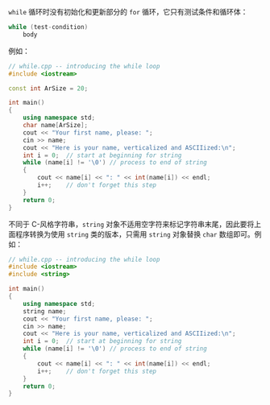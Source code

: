`while` 循环时没有初始化和更新部分的 `for` 循环，它只有测试条件和循环体：

```cpp
while (test-condition)
    body
```

例如：

```cpp
// while.cpp -- introducing the while loop
#include <iostream>

const int ArSize = 20;

int main()
{
	using namespace std;
	char name[ArSize];
	cout << "Your first name, please: ";
	cin >> name;
	cout << "Here is your name, verticalized and ASCIIized:\n";
	int i = 0;	// start at beginning for string
	while (name[i] != '\0')	// process to end of string
	{
		cout << name[i] << ": " << int(name[i]) << endl;
		i++;	// don't forget this step
	}
	return 0;
}
```

不同于 C-风格字符串，`string` 对象不适用空字符来标记字符串末尾，因此要将上面程序转换为使用 `string` 类的版本，只需用 `string` 对象替换 `char` 数组即可。例如：

```cpp
// while.cpp -- introducing the while loop
#include <iostream>
#include <string>

int main()
{
	using namespace std;
	string name;
	cout << "Your first name, please: ";
	cin >> name;
	cout << "Here is your name, verticalized and ASCIIized:\n";
	int i = 0;	// start at beginning for string
	while (name[i] != '\0')	// process to end of string
	{
		cout << name[i] << ": " << int(name[i]) << endl;
		i++;	// don't forget this step
	}
	return 0;
}
```

